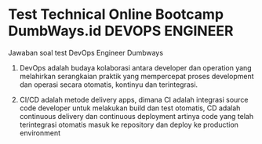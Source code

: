 # Test Technical Online Bootcamp DumbWays.id DEVOPS ENGINEER
Jawaban soal test DevOps Engineer Dumbways
1. DevOps adalah budaya kolaborasi antara developer dan operation yang melahirkan serangkaian praktik yang mempercepat proses development dan operasi secara otomatis, kontinyu dan terintegrasi.

2. CI/CD adalah metode delivery apps, dimana CI adalah integrasi source code developer untuk melakukan build dan test otomatis, CD adalah continuous delivery dan continuous deployment artinya code yang telah terintegrasi otomatis masuk ke repository dan deploy ke production environment


